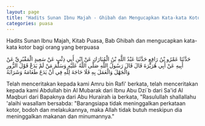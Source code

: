 ```yaml
---
layout: page
title: "Hadits Sunan Ibnu Majah - Ghibah dan Mengucapkan Kata-kata Kotor ketika Puasa"
categories: puasa
---
```


Hadits Sunan Ibnu Majah, Kitab Puasa, Bab Ghibah dan mengucapkan kata-kata kotor bagi orang yang berpuasa

<p class="arab">
حَدَّثَنَا عَمْرُو بْنُ رَافِعٍ حَدَّثَنَا عَبْدُ اللَّهِ بْنُ الْمُبَارَكِ عَنْ ابْنِ أَبِي ذِئْبٍ عَنْ سَعِيدٍ الْمَقْبُرِيِّ عَنْ أَبِيهِ عَنْ أَبِي هُرَيْرَةَ قَالَ قَالَ رَسُولُ اللَّهِ صَلَّى اللَّهُ عَلَيْهِ وَسَلَّمَ مَنْ لَمْ يَدَعْ قَوْلَ الزُّورِ وَالْجَهْلَ وَالْعَمَلَ بِهِ فَلَا حَاجَةَ لِلَّهِ فِي أَنْ يَدَعَ طَعَامَهُ وَشَرَابَهُ
</p>

Telah menceritakan kepada kami Amru bin Rafi' berkata, telah menceritakan kepada kami Abdullah bin Al Mubarak dari Ibnu Abu Dzi`b dari Sa'id Al Maqburi dari Bapaknya dari Abu Hurairah ia berkata, "Rasulullah shallallahu 'alaihi wasallam bersabda: "Barangsiapa tidak meninggalkan perkataan kotor, bodoh dan melakukannya, maka Allah tidak butuh meskipun dia meninggalkan makanan dan minumannya."

<!-- https://www.hadits.id/hadits/majah/1679 -->